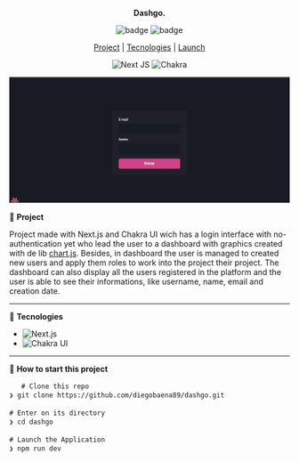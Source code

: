 <div align="center">

**Dashgo.**
 
![badge](https://badgen.net/badge/languages/1/:color?) ![badge](https://badgen.net/badge/made_by/diegobaena89/:color?) 

[Project](#project) | [Tecnologies](#tecnologies) | [Launch](#launch)

![Next JS](https://img.shields.io/badge/Next-black?style=for-the-badge&logo=next.js&logoColor=white)  ![Chakra](https://img.shields.io/badge/chakra-%234ED1C5.svg?style=for-the-badge&logo=chakraui&logoColor=white)

![](https://github.com/diegobaena89/dashgo/blob/main/dashgo.gif?raw=true)

</div>


📝 <a id="project"> **Project** </a>

 Project made with Next.js and Chakra UI wich has a login interface with no-authentication yet who lead the user to a dashboard with graphics created with de lib [chart.js](https://www.chartjs.org/ "chart.js"). Besides, in dashboard the user is managed to created new users and apply them roles to work into the project their project.
 The dashboard can also display all the users registered in the platform and the user is able to see their informations, like username, name, email and creation date.

---

🚀 <a id="tecnologies"> **Tecnologies** </a>

- ![Next.js](https://nextjs.org/)
- ![Chakra UI](https://chakra-ui.com/)

---

📂 <a id="launch"> **How to start this project** </a>

       # Clone this repo
    ❯ git clone https://github.com/diegobaena89/dashgo.git

    # Enter on its directory
    ❯ cd dashgo

    # Launch the Application    
    ❯ npm run dev
